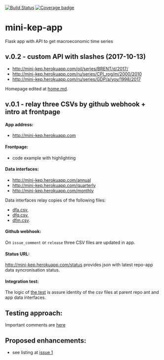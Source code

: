 [![Build Status](https://travis-ci.org/mini-kep/frontend-app.svg?branch=master)](https://travis-ci.org/mini-kep/frontend-app) 
[![Coverage badge](https://codecov.io/gh/mini-kep/frontend-app/branch/master/graphs/badge.svg)](https://codecov.io/gh/mini-kep/frontend-app)

# mini-kep-app
Flask app with API to get macroeconomic time series

## v.0.2 - custom API with slashes (2017-10-13)

- <http://mini-kep.herokuapp.com/oil/series/BRENT/d/2017/>
- <http://mini-kep.herokuapp.com/ru/series/CPI_rog/m/2000/2010>
- <http://mini-kep.herokuapp.com/ru/series/GDP/a/yoy/1998/2017>

Homepage edited at [home.md](https://github.com/mini-kep/frontend-app/blob/master/apps/templates/home.md).


## v.0.1 - relay three CSVs by github webhook + intro at frontpage

#### App address:

   - <http://mini-kep.herokuapp.com>

#### Frontpage:

  - code example with highlighting  
  
#### Data interfaces:

   - <http://mini-kep.herokuapp.com/annual>
   - <http://mini-kep.herokuapp.com/quarterly>
   - <http://mini-kep.herokuapp.com/monthly>


Data interfaces relay copies of the following files:
- [dfa.csv](https://raw.githubusercontent.com/epogrebnyak/mini-kep/master/data/processed/latest/dfa.csv),
- [dfq.csv](https://raw.githubusercontent.com/epogrebnyak/mini-kep/master/data/processed/latest/dfq.csv),
- [dfm.csv](https://raw.githubusercontent.com/epogrebnyak/mini-kep/master/data/processed/latest/dfm.csv).

#### Github webhook:

   On ```issue_comment``` or ```release```  three CSV files are updated in app.

#### Status URL:

<http://mini-kep.herokuapp.com/status> provides json with latest repo-app data syncronisation status.


#### Integration test:

The logic of [the test](https://github.com/mini-kep/frontend-app/blob/master/apps/tests/test_integrity.py)
is assure identity of the csv files at parent repo ant and app data interfaces.


## Testing approach:

Important comments are [here](https://github.com/mini-kep/frontend-app/issues/7)

## Proposed enhancements:

- see listing at [issue 1](https://github.com/epogrebnyak/mini-kep-app/issues/1)

